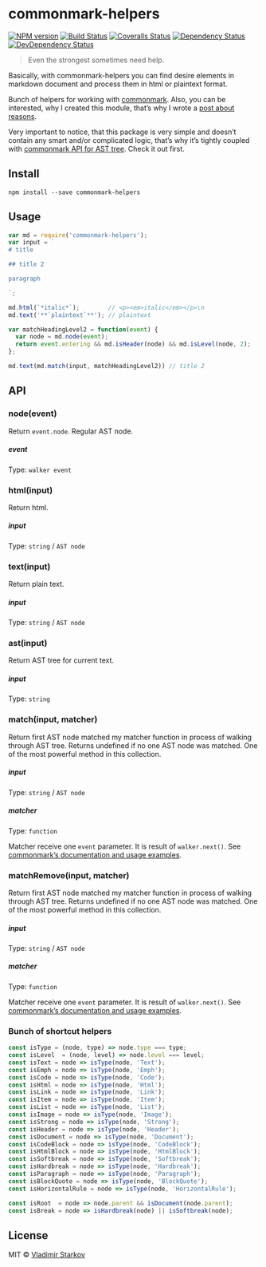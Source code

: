 # commonmark-helpers

[![NPM version][npm-image]][npm-url]
[![Build Status][travis-image]][travis-url]
[![Coveralls Status][coveralls-image]][coveralls-url]
[![Dependency Status][depstat-image]][depstat-url]
[![DevDependency Status][depstat-dev-image]][depstat-dev-url]

> Even the strongest sometimes need help.

Basically, with commonmark-helpers you can find desire elements in markdown document
and process them in html or plaintext format.

Bunch of helpers for working with [commonmark][commonmark-readme]. Also, you can be interested,
why I created this module, that’s why I wrote a [post about reasons](https://iamstarkov.com/commonmark-helpers-release/).

Very important to notice, that this package is very simple and doesn’t contain
any smart and/or complicated logic, that’s why it’s tightly coupled with
[commonmark API for AST tree][commonmark-readme]. Check it out first.

[commonmark-readme]: https://github.com/jgm/commonmark.js#readme

## Install

```
npm install --save commonmark-helpers
```

## Usage

```js
var md = require('commonmark-helpers');
var input = `
# title

## title 2

paragraph

`;

md.html(`*italic*`);        // <p><em>italic</em></p>\n
md.text('**`plaintext`**'); // plaintext

var matchHeadingLevel2 = function(event) {
  var node = md.node(event);
  return event.entering && md.isHeader(node) && md.isLevel(node, 2);
};

md.text(md.match(input, matchHeadingLevel2)) // title 2

```

## API

### node(event)

Return `event.node`. Regular AST node.

##### event

Type: `walker event`

### html(input)

Return html.

##### input

Type: `string` / `AST node`


### text(input)

Return plain text.

##### input

Type: `string` / `AST node`

### ast(input)

Return AST tree for current text.

##### input

Type: `string`

### match(input, matcher)

Return first AST node matched my matcher function in process of walking through AST tree. Returns undefined if no one AST node was matched. One of the most powerful method in this collection.

##### input

Type: `string` / `AST node`

##### matcher

Type: `function`

Matcher receive one `event` parameter. It is result of `walker.next()`.
See [commonmark’s documentation and usage examples][commonmark].


### matchRemove(input, matcher)

Return first AST node matched my matcher function in process of walking through AST tree. Returns undefined if no one AST node was matched. One of the most powerful method in this collection.

##### input

Type: `string` / `AST node`

##### matcher

Type: `function`

Matcher receive one `event` parameter. It is result of `walker.next()`.
See [commonmark’s documentation and usage examples][commonmark].

[commonmark]: https://github.com/jgm/commonmark.js#usage

### Bunch of shortcut helpers

```js
const isType = (node, type) => node.type === type;
const isLevel  = (node, level) => node.level === level;
const isText = node => isType(node, 'Text');
const isEmph = node => isType(node, 'Emph');
const isCode = node => isType(node, 'Code');
const isHtml = node => isType(node, 'Html');
const isLink = node => isType(node, 'Link');
const isItem = node => isType(node, 'Item');
const isList = node => isType(node, 'List');
const isImage = node => isType(node, 'Image');
const isStrong = node => isType(node, 'Strong');
const isHeader = node => isType(node, 'Header');
const isDocument = node => isType(node, 'Document');
const isCodeBlock = node => isType(node, 'CodeBlock');
const isHtmlBlock = node => isType(node, 'HtmlBlock');
const isSoftbreak = node => isType(node, 'Softbreak');
const isHardbreak = node => isType(node, 'Hardbreak');
const isParagraph = node => isType(node, 'Paragraph');
const isBlockQuote = node => isType(node, 'BlockQuote');
const isHorizontalRule = node => isType(node, 'HorizontalRule');

const isRoot  = node => node.parent && isDocument(node.parent);
const isBreak = node => isHardbreak(node) || isSoftbreak(node);
```

## License

MIT © [Vladimir Starkov](https://iamstarkov.com/)

[npm-url]: https://npmjs.org/package/commonmark-helpers
[npm-image]: https://img.shields.io/npm/v/commonmark-helpers.svg?style=flat-square

[travis-url]: https://travis-ci.org/iamstarkov/commonmark-helpers
[travis-image]: https://img.shields.io/travis/iamstarkov/commonmark-helpers.svg?style=flat-square

[coveralls-url]: https://coveralls.io/r/iamstarkov/commonmark-helpers
[coveralls-image]: https://img.shields.io/coveralls/iamstarkov/commonmark-helpers.svg?style=flat-square

[depstat-url]: https://david-dm.org/iamstarkov/commonmark-helpers
[depstat-image]: https://david-dm.org/iamstarkov/commonmark-helpers.svg?style=flat-square

[depstat-dev-url]: https://david-dm.org/iamstarkov/commonmark-helpers
[depstat-dev-image]: https://david-dm.org/iamstarkov/commonmark-helpers/dev-status.svg?style=flat-square
